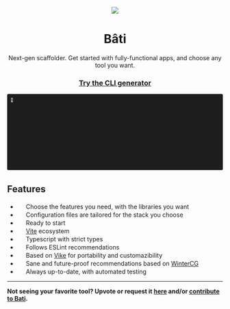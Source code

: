 <p align="center">
<img src="https://raw.githubusercontent.com/vikejs/bati/main/website/assets/logo.svg" height="150">
</p>

<h1 align="center">
Bâti
</h1>
<p align="center">
Next-gen scaffolder. Get started with fully-functional apps, and choose any tool you want.
<p>

<h3 align="center"><a href="https://batijs.dev">Try the CLI generator</a></h3>

![Demo](doc/demo.gif)

## Features
- <img src="https://api.iconify.design/fluent-emoji-flat:shopping-cart.svg?color=%23888888" width=16 height=16></img> Choose the features you need, with the libraries you want
- <img src="https://api.iconify.design/fluent-emoji-flat:card-file-box.svg?color=%23888888" width=16 height=16></img> Configuration files are tailored for the stack you choose
- <img src="https://api.iconify.design/fluent-emoji-flat:house.svg?color=%23888888" width=16 height=16></img> Ready to start
- <img src="https://api.iconify.design/logos:vitejs.svg?color=%23888888" width=16 height=16></img> [Vite](https://vitejs.dev) ecosystem
- <img src="https://api.iconify.design/logos:typescript-icon.svg?color=%23888888" width=16 height=16></img> Typescript with strict types
- <img src="https://api.iconify.design/logos:eslint.svg?color=%23888888" width=16 height=16></img> Follows ESLint recommendations
- <img src="https://vike.dev/icons/vike-square-gradient.svg" width=16 height=16></img> Based on [Vike](https://vike.dev) for portability and customazibility
- <img src="https://wintercg.org/static/logo.svg" width=16 height=16></img> Sane and future-proof recommendations based on [WinterCG](https://wintercg.org)
- <img src="https://api.iconify.design/fluent-emoji-flat:green-circle.svg?color=%23888888" width=16 height=16></img> Always up-to-date, with automated testing

<hr>

**Not seeing your favorite tool? Upvote or request it [here](https://github.com/vikejs/bati/discussions/categories/integration-request) and/or [contribute to Bati](https://github.com/vikejs/bati/blob/main/CONTRIBUTING.md).**
